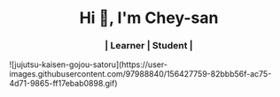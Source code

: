 <h1 align="center">Hi 👋, I'm Chey-san</h1>
<h3 align="center">| Learner | Student |</h3>
![jujutsu-kaisen-gojou-satoru](https://user-images.githubusercontent.com/97988840/156427759-82bbb56f-ac75-4d71-9865-ff17ebab0898.gif)






















